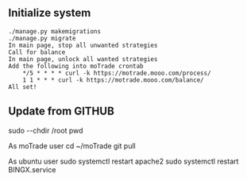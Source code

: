 
## Initialize system
```
./manage.py makemigrations
./manage.py migrate
In main page, stop all unwanted strategies
Call for balance
In main page, unlock all wanted strategies
Add the following into moTrade crontab
    */5 * * * * curl -k https://motrade.mooo.com/process/
    1 1 * * * curl -k https://motrade.mooo.com/balance/
All set!
```

## Update from GITHUB

sudo --chdir /root pwd

As moTrade user
    cd ~/moTrade
    git pull


As ubuntu user
    sudo systemctl restart apache2
    sudo systemctl restart BINGX.service
